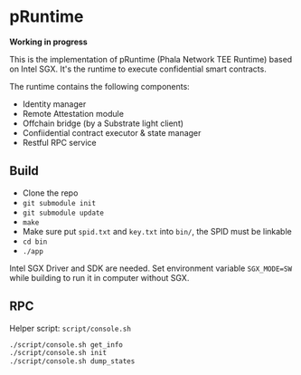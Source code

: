 pRuntime
====

**Working in progress**

This is the implementation of pRuntime (Phala Network TEE Runtime) based on Intel SGX. It's the
runtime to execute confidential smart contracts.

The runtime contains the following components:

- Identity manager
- Remote Attestation module
- Offchain bridge (by a Substrate light client)
- Confiidential contract executor & state manager
- Restful RPC service

## Build

- Clone the repo
- `git submodule init`
- `git submodule update`
- `make`
- Make sure put `spid.txt` and `key.txt` into `bin/`, the SPID must be linkable
- `cd bin`
- `./app`

Intel SGX Driver and SDK are needed. Set environment variable `SGX_MODE=SW` while building to run
it in computer without SGX.

## RPC

Helper script: `script/console.sh`

```bash
./script/console.sh get_info
./script/console.sh init
./script/console.sh dump_states
```
